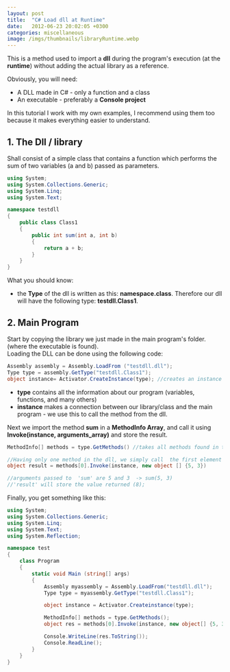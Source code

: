 ```yaml
---
layout: post
title:  "C# Load dll at Runtime"
date:   2012-06-23 20:02:05 +0300
categories: miscellaneous
image: /imgs/thumbnails/libraryRuntime.webp
---
```


This is a method used to import a **dll** during the program's execution (at the **runtime**) without adding the actual library as a reference.

Obviously, you will need:  
- A DLL made in C# - only a function and a class  
- An executable - preferably a **Console project**

In this tutorial I work with my own examples, I recommend using them too because it makes everything easier to understand.

## 1\. The Dll / library

Shall consist of a simple class that contains a function which performs the sum of two variables (a and b) passed as parameters.

```csharp
using System;
using System.Collections.Generic;
using System.Linq;
using System.Text;

namespace testdll
{
    public class Class1
    {
        public int sum(int a, int b)
        {
            return a + b;
        }
    }
}
```

What you should know:  
- the **Type** of the dll is written as this: **namespace.class**. Therefore our dll will have the following type: **testdll.Class1**.

## 2\. Main Program

Start by copying the library we just made in the main program's folder. (where the executable is found).  
Loading the DLL can be done using the following code:

```csharp
Assembly assembly = Assembly.LoadFrom ("testdll.dll");
Type type = assembly.GetType("testdll.Class1"); 
object instance= Activator.CreateInstance(type); //creates an instance of that class
```

- **type** contains all the information about our program (variables, functions, and many others)  
- **instance** makes a connection between our library/class and the main program - we use this to call the method from the dll.

Next we import the method **sum** in a **MethodInfo Array**, and call it using **Invoke(instance, arguments_array)** and store the result.

```csharp
MethodInfo[] methods = type.GetMethods() //takes all methods found in the dll in this array

//Having only one method in the dll, we simply call  the first element
object result = methods[0].Invoke(instance, new object [] {5, 3}) 

//arguments passed to  'sum' are 5 and 3  -> sum(5, 3)
//'result' will store the value returned (8);
```

Finally, you get something like this:

```csharp
using System;
using System.Collections.Generic;
using System.Linq;
using System.Text;
using System.Reflection;

namespace test
{
    class Program
    {
        static void Main (string[] args)
        {
            Assembly myassembly = Assembly.LoadFrom("testdll.dll");
            Type type = myassembly.GetType("testdll.Class1");

            object instance = Activator.Createinstance(type);

            MethodInfo[] methods = type.GetMethods();
            object res = methods[0].Invoke(instance, new object[] {5, 3});

            Console.WriteLine(res.ToString());
            Console.ReadLine();
        }
    }
}
```